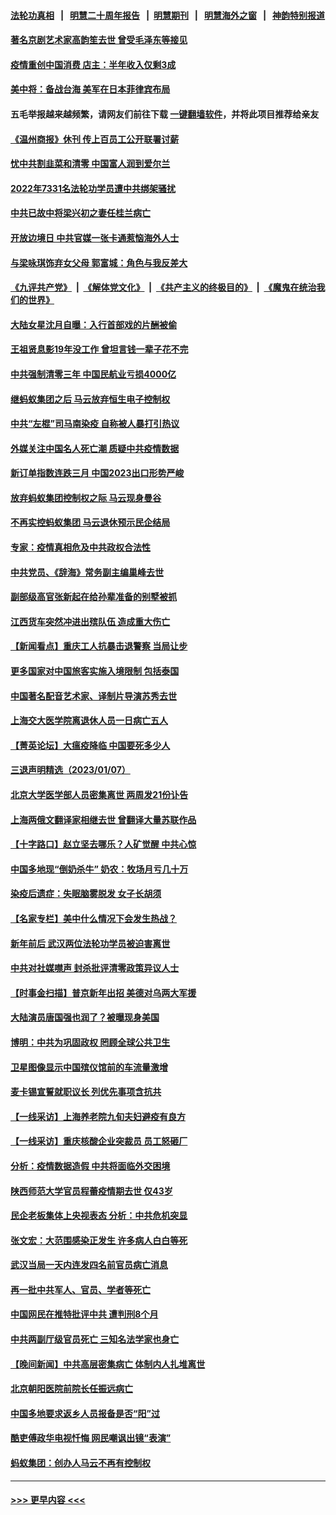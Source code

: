#### [法轮功真相](https://github.com/gfw-breaker/truth/blob/master/README.md?t=0) &nbsp;&nbsp;|&nbsp;&nbsp; [明慧二十周年报告](https://github.com/gfw-breaker/mh-reports/blob/master/README.md?t=0) &nbsp;&nbsp;|&nbsp;&nbsp;[明慧期刊](https://github.com/gfw-breaker/mh-qikan) &nbsp;&nbsp;|&nbsp;&nbsp; [明慧海外之窗](https://github.com/gfw-breaker/mh-news/blob/master/README.md?t=0) &nbsp;&nbsp;|&nbsp;&nbsp; [神韵特别报道](https://github.com/gfw-breaker/mh-news/blob/master/shenyun.md?t=0)
#### [著名京剧艺术家高韵笙去世 曾受毛泽东等接见](../pages/nsc413/n13902802.md?t=01091543) 
#### [疫情重创中国消费 店主：半年收入仅剩3成](../pages/nsc413/n13902808.md?t=01091543) 
#### [美中将：备战台海 美军在日本菲律宾布局](../pages/nsc413/n13902697.md?t=01091543) 
#### 五毛举报越来越频繁，请网友们前往下载 [一键翻墙软件](https://github.com/gfw-breaker/ssr-accounts)，并将此项目推荐给亲友
#### [《温州商报》休刊 传上百员工公开联署讨薪](../pages/nsc413/n13902659.md?t=01091543) 
#### [忧中共割韭菜和清零 中国富人润到爱尔兰](../pages/nsc413/n13902636.md?t=01091543) 
#### [2022年7331名法轮功学员遭中共绑架骚扰](../pages/nsc413/n13901725.md?t=01091543) 
#### [中共已故中将梁兴初之妻任桂兰病亡](../pages/nsc413/n13902621.md?t=01091543) 
#### [开放边境日 中共官媒一张卡通惹恼海外人士](../pages/nsc413/n13902549.md?t=01091543) 
#### [与梁咏琪饰弃女父母 郭富城：角色与我反差大](../pages/nsc413/n13902573.md?t=01091543) 
#### [《九评共产党》](https://github.com/begood0513/9ping.md/blob/master/README.md) &nbsp;|&nbsp; [《解体党文化》](../../../../jtdwh.md/blob/master/README.md)  &nbsp;|&nbsp; [《共产主义的终极目的》](../../../../gczydzjmd.md/blob/master/README.md) &nbsp;|&nbsp; [《魔鬼在统治我们的世界》](../../../../mgztzwmdsj.md/blob/master/README.md) 
#### [大陆女星沈月自曝：入行首部戏的片酬被偷](../pages/nsc413/n13902543.md?t=01091543) 
#### [王祖贤息影19年没工作 曾坦言钱一辈子花不完](../pages/nsc413/n13902526.md?t=01091543) 
#### [中共强制清零三年 中国民航业亏损4000亿](../pages/nsc413/n13902540.md?t=01091543) 
#### [继蚂蚁集团之后 马云放弃恒生电子控制权](../pages/nsc413/n13902525.md?t=01091543) 
#### [中共“左棍”司马南染疫 自称被人暴打引热议](../pages/nsc413/n13902471.md?t=01091543) 
#### [外媒关注中国名人死亡潮 质疑中共疫情数据](../pages/nsc413/n13901749.md?t=01091543) 
#### [新订单指数连跌三月 中国2023出口形势严峻](../pages/nsc413/n13901946.md?t=01091543) 
#### [放弃蚂蚁集团控制权之际 马云现身曼谷](../pages/nsc413/n13902488.md?t=01091543) 
#### [不再实控蚂蚁集团 马云退休预示民企结局](../pages/nsc413/n13902383.md?t=01091543) 
#### [专家：疫情真相危及中共政权合法性](../pages/nsc413/n13901818.md?t=01091543) 
#### [中共党员、《辞海》常务副主编巢峰去世](../pages/nsc413/n13902285.md?t=01091543) 
#### [副部级高官张新起在给孙辈准备的别墅被抓](../pages/nsc413/n13902088.md?t=01091543) 
#### [江西货车突然冲进出殡队伍 造成重大伤亡](../pages/nsc413/n13901880.md?t=01091543) 
#### [【新闻看点】重庆工人抗暴击退警察 当局让步](../pages/nsc413/n13901851.md?t=01091543) 
#### [更多国家对中国旅客实施入境限制 包括泰国](../pages/nsc413/n13901757.md?t=01091543) 
#### [中国著名配音艺术家、译制片导演苏秀去世](../pages/nsc413/n13901905.md?t=01091543) 
#### [上海交大医学院离退休人员一日病亡五人](../pages/nsc413/n13901825.md?t=01091543) 
#### [【菁英论坛】大瘟疫降临 中国要死多少人](../pages/nsc413/n13901823.md?t=01091543) 
#### [三退声明精选（2023/01/07）](../pages/nsc413/n13901907.md?t=01091543) 
#### [北京大学医学部人员密集离世 两周发21份讣告](../pages/nsc413/n13901816.md?t=01091543) 
#### [上海两俄文翻译家相继去世 曾翻译大量苏联作品](../pages/nsc413/n13901812.md?t=01091543) 
#### [【十字路口】赵立坚去哪乐？人矿觉醒 中共心惊](../pages/nsc413/n13901678.md?t=01091543) 
#### [中国多地现“倒奶杀牛” 奶农：牧场月亏几十万](../pages/nsc413/n13901820.md?t=01091543) 
#### [染疫后遗症：失眠脑雾脱发 女子长胡须](../pages/nsc413/n13901807.md?t=01091543) 
#### [【名家专栏】美中什么情况下会发生热战？](../pages/nsc413/n13901680.md?t=01091543) 
#### [新年前后 武汉两位法轮功学员被迫害离世](../pages/nsc413/n13900136.md?t=01091543) 
#### [中共对社媒噤声 封杀批评清零政策异议人士](../pages/nsc413/n13901681.md?t=01091543) 
#### [【时事金扫描】普京新年出招 美德对乌两大军援](../pages/nsc413/n13901740.md?t=01091543) 
#### [大陆演员唐国强也润了？被曝现身美国](../pages/nsc413/n13901767.md?t=01091543) 
#### [博明：中共为巩固政权 罔顾全球公共卫生](../pages/nsc413/n13901752.md?t=01091543) 
#### [卫星图像显示中国殡仪馆前的车流量激增](../pages/nsc413/n13901745.md?t=01091543) 
#### [麦卡锡宣誓就职议长 列优先事项含抗共](../pages/nsc413/n13901685.md?t=01091543) 
#### [【一线采访】上海养老院九旬夫妇避疫有良方](../pages/nsc413/n13901282.md?t=01091543) 
#### [【一线采访】重庆核酸企业突裁员 员工怒砸厂](../pages/nsc413/n13901673.md?t=01091543) 
#### [分析：疫情数据造假 中共将面临外交困境](../pages/nsc413/n13899535.md?t=01091543) 
#### [陕西师范大学官员程蕾疫情期去世 仅43岁](../pages/nsc413/n13901562.md?t=01091543) 
#### [民企老板集体上央视表态 分析：中共危机突显](../pages/nsc413/n13901399.md?t=01091543) 
#### [张文宏：大范围感染正发生 许多病人白白等死](../pages/nsc413/n13901563.md?t=01091543) 
#### [武汉当局一天内连发四名前官员病亡消息](../pages/nsc413/n13901593.md?t=01091543) 
#### [再一批中共军人、官员、学者等死亡](../pages/nsc413/n13901566.md?t=01091543) 
#### [中国网民在推特批评中共 遭判刑8个月](../pages/nsc413/n13901620.md?t=01091543) 
#### [中共两副厅级官员死亡 三知名法学家也身亡](../pages/nsc413/n13901334.md?t=01091543) 
#### [【晚间新闻】中共高层密集病亡 体制内人扎堆离世](../pages/nsc413/n13901510.md?t=01091543) 
#### [北京朝阳医院前院长任振远病亡](../pages/nsc413/n13901486.md?t=01091543) 
#### [中国多地要求返乡人员报备是否“阳”过](../pages/nsc413/n13901485.md?t=01091543) 
#### [酷吏傅政华电视忏悔 网民嘲讽出镜“表演”](../pages/nsc413/n13901429.md?t=01091543) 
#### [蚂蚁集团：创办人马云不再有控制权](../pages/nsc413/n13901432.md?t=01091543) 

----
#### [ >>> 更早内容 <<< ](../indexes/nsc413-earlier.md)
